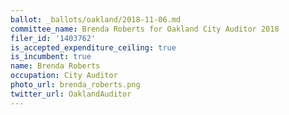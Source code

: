 ```yaml
---
ballot: _ballots/oakland/2018-11-06.md
committee_name: Brenda Roberts for Oakland City Auditor 2018
filer_id: '1403762'
is_accepted_expenditure_ceiling: true
is_incumbent: true
name: Brenda Roberts
occupation: City Auditor
photo_url: brenda_roberts.png
twitter_url: OaklandAuditor
---
```

